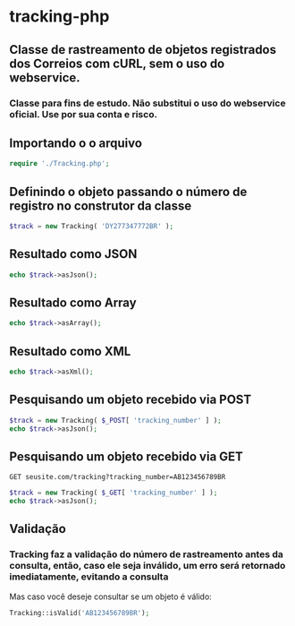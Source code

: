 # tracking-php

## Classe de rastreamento de objetos registrados dos Correios com cURL, sem o uso do webservice.

### Classe para fins de estudo. Não substitui o uso do webservice oficial. Use por sua conta e risco.

## Importando o o arquivo

```php
require './Tracking.php';
```

## Definindo o objeto passando o número de registro no construtor da classe

```php
$track = new Tracking( 'DY277347772BR' );
```

## Resultado como JSON

```php
echo $track->asJson();
```


## Resultado como Array

```php
echo $track->asArray();
```

## Resultado como XML

```php
echo $track->asXml();
```

## Pesquisando um objeto recebido via POST

```php
$track = new Tracking( $_POST[ 'tracking_number' ] );
echo $track->asJson();
```

## Pesquisando um objeto recebido via GET

```
GET seusite.com/tracking?tracking_number=AB123456789BR
```

```php
$track = new Tracking( $_GET[ 'tracking_number' ] );
echo $track->asJson();
```

## Validação

### Tracking faz a validação do número de rastreamento antes da consulta, então, caso ele seja inválido, um erro será retornado imediatamente, evitando a consulta

Mas caso você deseje consultar se um objeto é válido:

```php
Tracking::isValid('AB123456789BR');
```


